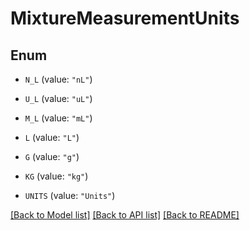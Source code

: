 # MixtureMeasurementUnits

## Enum


* `N_L` (value: `"nL"`)

* `U_L` (value: `"uL"`)

* `M_L` (value: `"mL"`)

* `L` (value: `"L"`)

* `G` (value: `"g"`)

* `KG` (value: `"kg"`)

* `UNITS` (value: `"Units"`)


[[Back to Model list]](../README.md#documentation-for-models) [[Back to API list]](../README.md#documentation-for-api-endpoints) [[Back to README]](../README.md)


